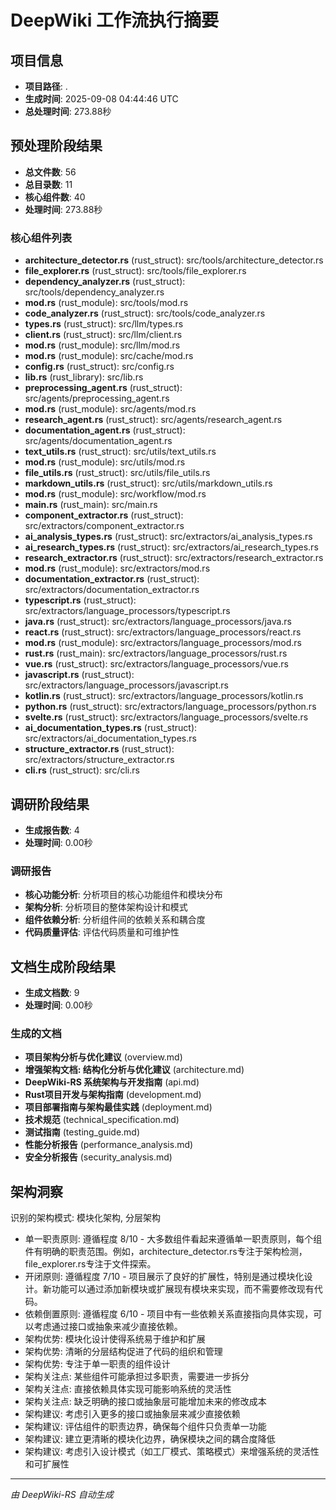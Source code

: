 # DeepWiki 工作流执行摘要

## 项目信息
- **项目路径**: .
- **生成时间**: 2025-09-08 04:44:46 UTC
- **总处理时间**: 273.88秒

## 预处理阶段结果
- **总文件数**: 56
- **总目录数**: 11
- **核心组件数**: 40
- **处理时间**: 273.88秒

### 核心组件列表
- **architecture_detector.rs** (rust_struct): src/tools/architecture_detector.rs
- **file_explorer.rs** (rust_struct): src/tools/file_explorer.rs
- **dependency_analyzer.rs** (rust_struct): src/tools/dependency_analyzer.rs
- **mod.rs** (rust_module): src/tools/mod.rs
- **code_analyzer.rs** (rust_struct): src/tools/code_analyzer.rs
- **types.rs** (rust_struct): src/llm/types.rs
- **client.rs** (rust_struct): src/llm/client.rs
- **mod.rs** (rust_module): src/llm/mod.rs
- **mod.rs** (rust_module): src/cache/mod.rs
- **config.rs** (rust_struct): src/config.rs
- **lib.rs** (rust_library): src/lib.rs
- **preprocessing_agent.rs** (rust_struct): src/agents/preprocessing_agent.rs
- **mod.rs** (rust_module): src/agents/mod.rs
- **research_agent.rs** (rust_struct): src/agents/research_agent.rs
- **documentation_agent.rs** (rust_struct): src/agents/documentation_agent.rs
- **text_utils.rs** (rust_struct): src/utils/text_utils.rs
- **mod.rs** (rust_module): src/utils/mod.rs
- **file_utils.rs** (rust_struct): src/utils/file_utils.rs
- **markdown_utils.rs** (rust_struct): src/utils/markdown_utils.rs
- **mod.rs** (rust_module): src/workflow/mod.rs
- **main.rs** (rust_main): src/main.rs
- **component_extractor.rs** (rust_struct): src/extractors/component_extractor.rs
- **ai_analysis_types.rs** (rust_struct): src/extractors/ai_analysis_types.rs
- **ai_research_types.rs** (rust_struct): src/extractors/ai_research_types.rs
- **research_extractor.rs** (rust_struct): src/extractors/research_extractor.rs
- **mod.rs** (rust_module): src/extractors/mod.rs
- **documentation_extractor.rs** (rust_struct): src/extractors/documentation_extractor.rs
- **typescript.rs** (rust_struct): src/extractors/language_processors/typescript.rs
- **java.rs** (rust_struct): src/extractors/language_processors/java.rs
- **react.rs** (rust_struct): src/extractors/language_processors/react.rs
- **mod.rs** (rust_module): src/extractors/language_processors/mod.rs
- **rust.rs** (rust_main): src/extractors/language_processors/rust.rs
- **vue.rs** (rust_struct): src/extractors/language_processors/vue.rs
- **javascript.rs** (rust_struct): src/extractors/language_processors/javascript.rs
- **kotlin.rs** (rust_struct): src/extractors/language_processors/kotlin.rs
- **python.rs** (rust_struct): src/extractors/language_processors/python.rs
- **svelte.rs** (rust_struct): src/extractors/language_processors/svelte.rs
- **ai_documentation_types.rs** (rust_struct): src/extractors/ai_documentation_types.rs
- **structure_extractor.rs** (rust_struct): src/extractors/structure_extractor.rs
- **cli.rs** (rust_struct): src/cli.rs

## 调研阶段结果
- **生成报告数**: 4
- **处理时间**: 0.00秒

### 调研报告
- **核心功能分析**: 分析项目的核心功能组件和模块分布
- **架构分析**: 分析项目的整体架构设计和模式
- **组件依赖分析**: 分析组件间的依赖关系和耦合度
- **代码质量评估**: 评估代码质量和可维护性

## 文档生成阶段结果
- **生成文档数**: 9
- **处理时间**: 0.00秒

### 生成的文档
- **项目架构分析与优化建议** (overview.md)
- **增强架构文档: 结构化分析与优化建议** (architecture.md)
- **DeepWiki-RS 系统架构与开发指南** (api.md)
- **Rust项目开发与架构指南** (development.md)
- **项目部署指南与架构最佳实践** (deployment.md)
- **技术规范** (technical_specification.md)
- **测试指南** (testing_guide.md)
- **性能分析报告** (performance_analysis.md)
- **安全分析报告** (security_analysis.md)

## 架构洞察
识别的架构模式: 模块化架构, 分层架构
- 单一职责原则: 遵循程度 8/10 - 大多数组件看起来遵循单一职责原则，每个组件有明确的职责范围。例如，architecture_detector.rs专注于架构检测，file_explorer.rs专注于文件探索。
- 开闭原则: 遵循程度 7/10 - 项目展示了良好的扩展性，特别是通过模块化设计。新功能可以通过添加新模块或扩展现有模块来实现，而不需要修改现有代码。
- 依赖倒置原则: 遵循程度 6/10 - 项目中有一些依赖关系直接指向具体实现，可以考虑通过接口或抽象来减少直接依赖。
- 架构优势: 模块化设计使得系统易于维护和扩展
- 架构优势: 清晰的分层结构促进了代码的组织和管理
- 架构优势: 专注于单一职责的组件设计
- 架构关注点: 某些组件可能承担过多职责，需要进一步拆分
- 架构关注点: 直接依赖具体实现可能影响系统的灵活性
- 架构关注点: 缺乏明确的接口或抽象层可能增加未来的修改成本
- 架构建议: 考虑引入更多的接口或抽象层来减少直接依赖
- 架构建议: 评估组件的职责边界，确保每个组件只负责单一功能
- 架构建议: 建立更清晰的模块化边界，确保模块之间的耦合度降低
- 架构建议: 考虑引入设计模式（如工厂模式、策略模式）来增强系统的灵活性和可扩展性

---
*由 DeepWiki-RS 自动生成*
